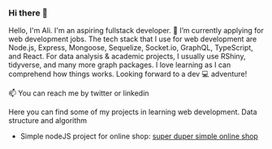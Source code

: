 ### Hi there 👋


Hello, I'm Ali. I'm an aspiring fullstack developer. 🔭 I’m currently applying for web development jobs. The tech stack that I use for web development are Node.js, Express, Mongoose, Sequelize, Socket.io, GraphQL, TypeScript, and React. For data analysis & academic projects, I usually use RShiny, tidyverse, and many more graph packages. I love learning as I can comprehend how things works. Looking forward to a dev 💻 adventure!

📫 You can reach me by twitter or linkedin

Here you can find some of my projects in learning web development.
Data structure and algorithm 
- Simple nodeJS project for online shop: [super duper simple online shop](https://github.com/osairisali/nodeJSProject)





